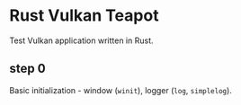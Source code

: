 # Rust Vulkan Teapot
Test Vulkan application written in Rust.

## step 0

Basic initialization - window (`winit`), logger (`log`, `simplelog`).